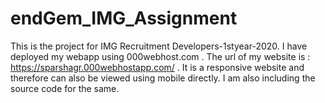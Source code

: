 # endGem_IMG_Assignment
This is the project for IMG Recruitment Developers-1styear-2020. 
I have deployed my webapp using 000webhost.com . The url of my website is : https://sparshagr.000webhostapp.com/  . It is a responsive
website and therefore can also be viewed using mobile directly.
I am also including the source code for the same.
